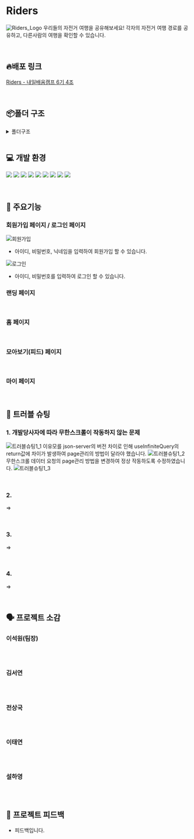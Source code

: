 # Riders

![Riders_Logo](https://github.com/user-attachments/assets/57338532-295a-4f82-8703-6f93d5afbfdf)
우리들의 자전거 여행을 공유해보세요!
각자의 자전거 여행 경로를 공유하고, 다른사람의 여행을 확인할 수 있습니다.

<br/>

## 🔥배포 링크

[Riders - 내일배움캠프 6기 4조](https://naver.com)

<br/>

## 📦폴더 구조

<details>
<summary>폴더구조</summary>
 </details>

<br/>

## 💻 개발 환경

![](https://img.shields.io/badge/JavaScript-F7DF1E?style=for-the-badge&logo=JavaScript&logoColor=white)
![](https://img.shields.io/badge/HTML5-E34F26?style=for-the-badge&logo=html5&logoColor=white)
![](https://img.shields.io/badge/CSS3-1572B6?style=for-the-badge&logo=css3&logoColor=white)
![](https://img.shields.io/badge/React-20232A?style=for-the-badge&logo=react&logoColor=61DAFB)
![](https://img.shields.io/badge/styled--components-DB7093?style=for-the-badge&logo=styled-components&logoColor=white)
![](https://img.shields.io/badge/Axios-5A29E4?style=for-the-badge&logo=axios&logoColor=white)
![](https://img.shields.io/badge/TanstackQuery-FF4154?style=for-the-badge&logo=reactquery&logoColor=white)
![](https://img.shields.io/badge/Zustand-181818?style=for-the-badge)
![](https://img.shields.io/badge/JsonServer-181818?style=for-the-badge)

<br/>

## 🔧 주요기능

### 회원가입 페이지 / 로그인 페이지

<!-- TODO - 이미지 변경 필요 -->

![회원가입](https://github.com/user-attachments/assets/2cdb3e79-eb23-4e2a-b186-2269e912471b)

- 아이디, 비밀번호, 닉네임을 입력하여 회원가입 할 수 있습니다.

<!-- TODO - 이미지 변경 필요 -->

![로그인](https://github.com/user-attachments/assets/17630a6e-1181-4872-9a0d-a328ec41afff)

- 아이디, 비밀번호를 입력하여 로그인 할 수 있습니다.
  <br/>

### 랜딩 페이지

  <br/>

### 홈 페이지

  <br/>

### 모아보기(피드) 페이지

  <br/>

### 마이 페이지

  <br/>

## 🏹 트러블 슈팅

### 1. 개발당사자에 따라 무한스크롤이 작동하지 않는 문제

![트러블슈팅1_1](https://github.com/user-attachments/assets/814b88c6-18e9-4e12-8563-96ee56482d6c)
이유모를 json-server의 버전 차이로 인해 useInfiniteQuery의 return값에 차이가 발생하여 page관리의 방법이 달라야 했습니다.
![트러블슈팅1_2](https://github.com/user-attachments/assets/af1ef95d-7bab-4688-b58f-516c0231ce9c)
무한스크롤 데이터 요청의 page관리 방법을 변경하여 정상 작동하도록 수정하였습니다.
![트러블슈팅1_3](https://github.com/user-attachments/assets/3d8fd192-782c-4014-b9f8-31d0d73329bd)

<br />

### 2.

=> <br/>

<br />

### 3.

=> <br/>

<br />

### 4.

=> <br/>

<br />

## 🗣️ 프로젝트 소감

### 이석원(팀장)

```

```

<br/>

### 김서연

```

```

<br/>

### 전상국

```

```

<br/>

### 이태연

```

```

<br/>

### 설하영

```

```

<br/>

## 📗 프로젝트 피드백

- 피드백입니다.
